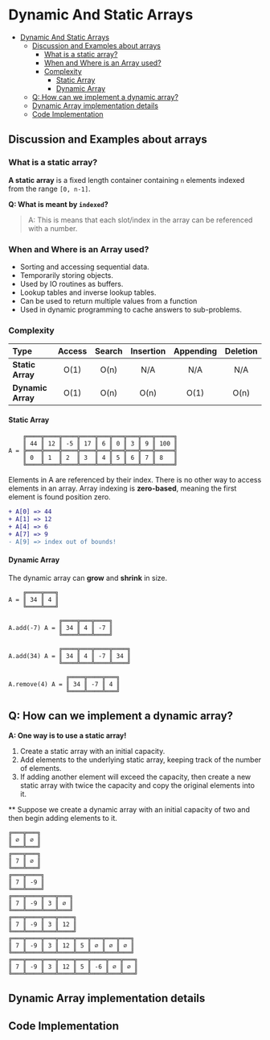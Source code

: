 # Dynamic And Static Arrays

- [Dynamic And Static Arrays](#dynamic-and-static-arrays)
  * [Discussion and Examples about arrays](#discussion-and-examples-about-arrays)
    + [What is a static array?](#what-is-a-static-array)
    + [When and Where is an Array used?](#when-and-where-is-an-array-used)
    + [Complexity](#complexity)
      - [Static Array](#static-array)
      - [Dynamic Array](#dynamic-array)
  * [Q: How can we implement a dynamic array?](#q-how-can-we-implement-a-dynamic-array)
  * [Dynamic Array implementation details](#dynamic-array-implementation-details)
  * [Code Implementation](#code-implementation)
## Discussion and Examples about arrays

### What is a static array?
**A static array** is a fixed length container containing `n` elements indexed from the range `[0, n-1]`.

**Q: What is meant by `indexed`?**
>A: This is means that each slot/index in the array can be referenced with a number.

### When and Where is an Array used?
- Sorting and accessing sequential data.
- Temporarily storing objects.
- Used by IO routines as buffers.
- Lookup tables and inverse lookup tables.
- Can be used to return multiple values from a function
- Used in dynamic programming to cache answers to sub-problems.

### Complexity
| Type | Access | Search | Insertion | Appending | Deletion |
|:---|:---:|:---:|:---:|:---:|:---:|
| **Static Array** | O(1) | O(n) | N/A | N/A | N/A |
| **Dynamic Array**| O(1) | O(n) | O(n) | O(1) | O(n) |

#### Static Array

```
    ╔════╦════╦════╦════╦═══╦═══╦═══╦═══╦═════╗
    ║ 44 ║ 12 ║ -5 ║ 17 ║ 6 ║ 0 ║ 3 ║ 9 ║ 100 ║
A = ╠════╬════╬════╬════╬═══╬═══╬═══╬═══╬═════╣
    ║ 0  ║ 1  ║ 2  ║ 3  ║ 4 ║ 5 ║ 6 ║ 7 ║ 8   ║
    ╚════╩════╩════╩════╩═══╩═══╩═══╩═══╩═════╝
```

Elements in A are referenced by their index. There is no other way to access elements in an array. 
Array indexing is **zero-based**, meaning the first element is found position zero.

```diff
+ A[0] => 44
+ A[1] => 12
+ A[4] => 6
+ A[7] => 9
- A[9] => index out of bounds!
```

#### Dynamic Array
The dynamic array can **grow** and **shrink** in size.

```
    ╔════╦═══╗
A = ║ 34 ║ 4 ║
    ╚════╩═══╝

              ╔════╦═══╦════╗
A.add(-7) A = ║ 34 ║ 4 ║ -7 ║
              ╚════╩═══╩════╝

              ╔════╦═══╦════╦════╗
A.add(34) A = ║ 34 ║ 4 ║ -7 ║ 34 ║
              ╚════╩═══╩════╩════╝

                ╔════╦════╦═══╗
A.remove(4) A = ║ 34 ║ -7 ║ 4 ║
                ╚════╩════╩═══╝
```

## Q: How can we implement a dynamic array?
**A: One way is to use a static array!**
1. Create a static array with an initial capacity.
2. Add elements to the underlying static array, keeping track of the number of elements.
3. If adding another element will exceed the capacity, then create a new static array with twice the capacity and copy the original elements into it.

** Suppose we create a dynamic array with an initial capacity of two and then begin adding elements to it.

```
╔═══╦═══╗ 
║ ∅ ║ ∅ ║
╚═══╩═══╝
╔═══╦═══╗
║ 7 ║ ∅ ║
╚═══╩═══╝ 
╔═══╦════╗
║ 7 ║ -9 ║
╚═══╩════╝
╔═══╦════╦═══╦═══╗
║ 7 ║ -9 ║ 3 ║ ∅ ║
╚═══╩════╩═══╩═══╝
╔═══╦════╦═══╦════╗
║ 7 ║ -9 ║ 3 ║ 12 ║
╚═══╩════╩═══╩════╝
╔═══╦════╦═══╦════╦═══╦═══╦═══╦═══╗
║ 7 ║ -9 ║ 3 ║ 12 ║ 5 ║ ∅ ║ ∅ ║ ∅ ║
╚═══╩════╩═══╩════╩═══╩═══╩═══╩═══╝
╔═══╦════╦═══╦════╦═══╦════╦═══╦═══╗
║ 7 ║ -9 ║ 3 ║ 12 ║ 5 ║ -6 ║ ∅ ║ ∅ ║
╚═══╩════╩═══╩════╩═══╩════╩═══╩═══╝
```

## Dynamic Array implementation details
## Code Implementation